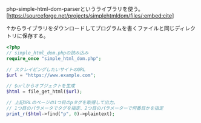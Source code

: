 php-simple-html-dom-parserというライブラリを使う。
[https://sourceforge.net/projects/simplehtmldom/files/:embed:cite]


↑からライブラリをダウンロードしてプログラムを書くファイルと同じディレクトリに保存する。

```php
<?php
// simple_html_dom.phpの読み込み
require_once "simple_html_dom.php";

// スクレイピングしたいサイトのURL
$url = "https://www.example.com";

// $urlからオブジェクトを生成
$html = file_get_html($url);

// 上記URLのページの1つ目のpタグを取得して出力。
// 1つ目のパラメータでタグを指定、2つ目のパラメーターで何番目かを指定
print_r($html->find("p", 0)->plaintext);
```